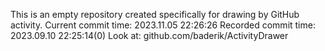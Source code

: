 This is an empty repository created specifically for drawing by GitHub activity.
Current commit time: 2023.11.05 22:26:26
Recorded commit time: 2023.09.10 22:25:14(0)
Look at: github.com/baderik/ActivityDrawer
